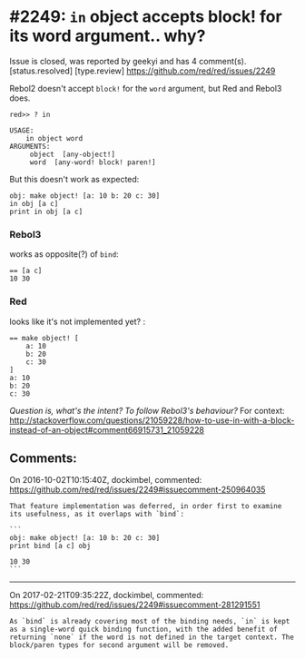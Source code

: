 
#2249: `in` object accepts block! for its word argument.. why?
================================================================================
Issue is closed, was reported by geekyi and has 4 comment(s).
[status.resolved] [type.review]
<https://github.com/red/red/issues/2249>

Rebol2 doesn't accept `block!` for the `word` argument, but Red and Rebol3 does.

```
red>> ? in

USAGE:
    in object word
ARGUMENTS:
     object  [any-object!]
     word  [any-word! block! paren!]
```

But this doesn't work as expected:

``` rebol
obj: make object! [a: 10 b: 20 c: 30]
in obj [a c]
print in obj [a c]
```
### Rebol3

works as opposite(?) of `bind`:

``` rebol
== [a c]
10 30
```
### Red

looks like it's not implemented yet? :

``` red
== make object! [
    a: 10
    b: 20
    c: 30
]
a: 10
b: 20
c: 30
```

_Question is, what's the intent? To follow Rebol3's behaviour?_
For context: http://stackoverflow.com/questions/21059228/how-to-use-in-with-a-block-instead-of-an-object#comment66915731_21059228



Comments:
--------------------------------------------------------------------------------

On 2016-10-02T10:15:40Z, dockimbel, commented:
<https://github.com/red/red/issues/2249#issuecomment-250964035>

    That feature implementation was deferred, in order first to examine its usefulness, as it overlaps with `bind`:
    
    ```
    obj: make object! [a: 10 b: 20 c: 30]
    print bind [a c] obj
    
    10 30
    ```

--------------------------------------------------------------------------------

On 2017-02-21T09:35:22Z, dockimbel, commented:
<https://github.com/red/red/issues/2249#issuecomment-281291551>

    As `bind` is already covering most of the binding needs, `in` is kept as a single-word quick binding function, with the added benefit of returning `none` if the word is not defined in the target context. The block/paren types for second argument will be removed.

